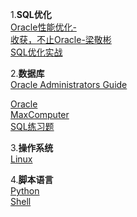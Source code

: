 1.**SQL优化**  
[Oracle性能优化-](https://github.com/lpeiyi/notes/blob/main/database-optimization/Oracle/Oracle-Performance-Optimization/Oracle-Performance-Optimization.md)   
[收获，不止Oracle-梁敬彬](https://github.com/lpeiyi/notes/blob/main/database-optimization/Oracle/Harvest-Not-Just-Oracle/Harvest-Not-Just-Oracle.md)   
[SQL优化实战](https://github.com/lpeiyi/notes/blob/main/database-optimization/Oracle/Sql-Optimization-Practice/Sql-Optimization-Practice.md)

2.**数据库**  
[Oracle Administrators Guide](https://github.com/lpeiyi/notes/blob/main/Database-Administrator/Oracle/Administrators-Guide/Administrators-Guide.md)

[Oracle](https://github.com/lpeiyi/notes/blob/main/database/oracle.md)  
[MaxComputer](https://github.com/lpeiyi/notes/blob/main/database/MaxComputer.md)   
[SQL练习题](https://github.com/lpeiyi/notes/blob/main/database/SQLEXER/SQLEXER.md)   

3.**操作系统**  
[Linux](https://github.com/lpeiyi/notes/blob/main/Linux/Linux.md)   

4.**脚本语言**   
[Python]()   
[Shell]()
